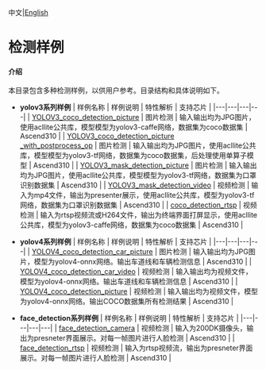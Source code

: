 中文|[English](README.md)

# 检测样例

#### 介绍
本目录包含多种检测样例，以供用户参考。目录结构和具体说明如下。

- **yolov3系列样例**
  | 样例名称  | 样例说明  | 特性解析  | 支持芯片 |
  |---|---|---|---|
  | [YOLOV3_coco_detection_picture](./YOLOV3_coco_detection_picture)  | 图片检测  | 输入输出均为JPG图片，使用acllite公共库，模型模型为yolov3-caffe网络，数据集为coco数据集  | Ascend310 |
  | [YOLOV3_coco_detection_picture<br>_with_postprocess_op](./YOLOV3_coco_detection_picture) | 图片检测 | 输入输出均为JPG图片，使用acllite公共库，模型模型为yolov3-tf网络，数据集为coco数据集，后处理使用单算子模型 | Ascend310 |
  | [YOLOV3_mask_detection_picture](./YOLOV3_mask_detection_picture) | 图片检测 | 输入输出均为JPG图片，使用acllite公共库，模型模型为yolov3-tf网络，数据集为口罩识别数据集 | Ascend310 |
  | [YOLOV3_mask_detection_video](./YOLOV3_mask_detection_video) | 视频检测 | 输入为mp4文件，输出为presenter展示，使用acllite公共库，模型为yolov3-tf网络，数据集为口罩识别数据集 | Ascend310 |
  | [coco_detection_rtsp](./coco_detection_rtsp) | 视频检测 | 输入为rtsp视频流或H264文件，输出为终端界面打屏显示，使用acllite公共库，模型为yolov3-caffe网络，数据集为coco数据集 | Ascend310 |

- **yolov4系列样例**
  | 样例名称  | 样例说明  | 特性解析  | 支持芯片 |
  |---|---|---|---|
  | [YOLOV4_coco_detection_car_picture](./YOLOV4_coco_detection_car_picture) | 图片检测 | 输入输出均为JPG图片，模型为yolov4-onnx网络。输出车道线和车辆检测信息 | Ascend310 |
  | [YOLOV4_coco_detection_car_video](./YOLOV4_coco_detection_car_video) | 视频检测 | 输入输出均为视频文件，模型为yolov4-onnx网络。输出车道线和车辆检测信息 | Ascend310 |
  | [YOLOV4_coco_detection_picture](./YOLOV4_coco_detection_picture) | 视频检测 | 输入输出均为视频文件，模型为yolov4-onnx网络。输出COCO数据集所有检测结果 | Ascend310 |

- **face_detection系列样例**
  | 样例名称  | 样例说明  | 特性解析  | 支持芯片 |
  |---|---|---|---|
  | [face_detection_camera](./face_detection_camera) | 视频检测 | 输入为200DK摄像头，输出为presneter界面展示。对每一帧图片进行人脸检测 | Ascend310 |
  | [face_detection_rtsp](./face_detection_rtsp) | 视频检测 | 输入为rtsp视频流，输出为presneter界面展示。对每一帧图片进行人脸检测 | Ascend310 |
